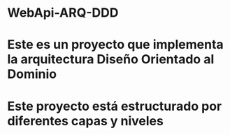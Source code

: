 # WebApi-ARQ-DDD

# Este es un proyecto que implementa la arquitectura Diseño Orientado al Dominio

# Este proyecto está estructurado por diferentes capas y niveles
